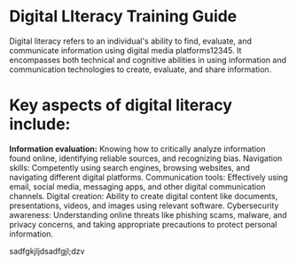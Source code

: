 # Digital LIteracy Training Guide
Digital literacy refers to an individual's ability to find, evaluate, and communicate information using digital media platforms12345. It encompasses both technical and cognitive abilities in using information and communication technologies to create, evaluate, and share information.

# Key aspects of digital literacy include:
**Information evaluation:**
Knowing how to critically analyze information found online, identifying reliable sources, and recognizing bias. 
Navigation skills:
Competently using search engines, browsing websites, and navigating different digital platforms. 
Communication tools:
Effectively using email, social media, messaging apps, and other digital communication channels. 
Digital creation:
Ability to create digital content like documents, presentations, videos, and images using relevant software. 
Cybersecurity awareness:
Understanding online threats like phishing scams, malware, and privacy concerns, and taking appropriate precautions to protect personal information. 


sadfgkjljdsadfgjl;dzv
